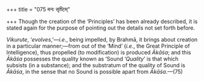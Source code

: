 +++
title = "075 मनः सृष्टिम्"

+++
Though the creation of the ‘Principles’ has been already described, it
is stated again for the purpose of pointing out the details not set
forth before.

*Vikurute*, ‘*evolves*,’—*i.e*., being impelled, by Brahmā, it brings
about creation in a particular manner;—from out of the ‘Mind’ (*i.e*.,
the Great Principle of Intelligence), thus propelled (to modification)
is produced *Ākāśa*; and this *Ākāśa* possesses the quality known as
‘Sound ‘*Quality*’ is that which subsists (in a substance); and the
substratum of the quality of Sound is *Ākāśa*, in the sense that no
Sound is possible apart from *Ākāśa*.—(75)

[](Javascript:void(0);)
